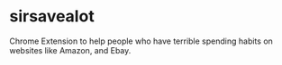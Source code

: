 # sirsavealot
Chrome Extension to help people who have terrible spending habits on websites like Amazon, and Ebay.
